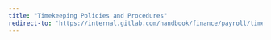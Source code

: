 ```yaml
---
title: "Timekeeping Policies and Procedures"
redirect-to: 'https://internal.gitlab.com/handbook/finance/payroll/timekeeping/'
---
```



